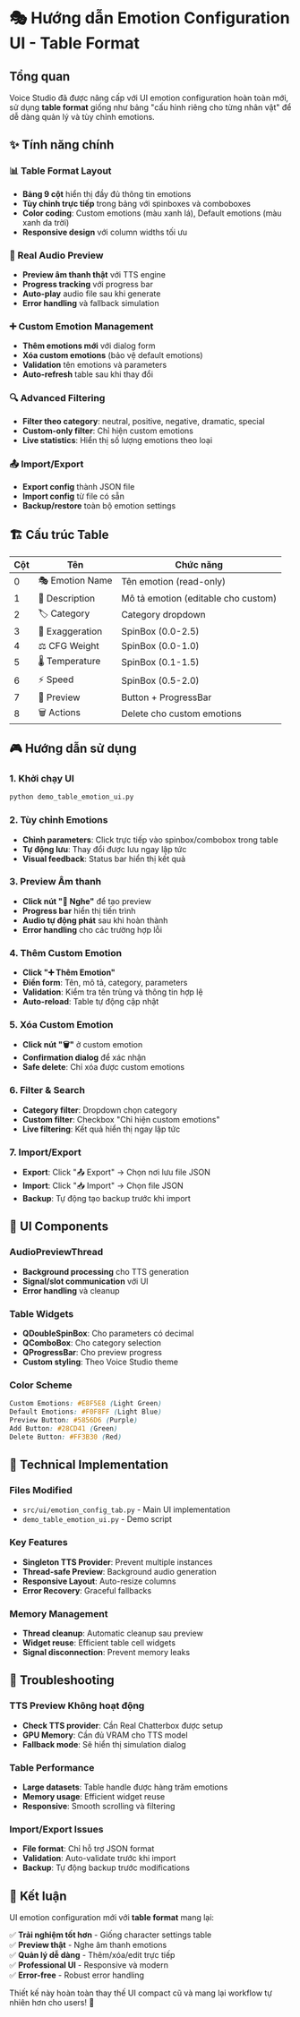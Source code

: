 # 🎭 Hướng dẫn Emotion Configuration UI - Table Format

## Tổng quan

Voice Studio đã được nâng cấp với UI emotion configuration hoàn toàn mới, sử dụng **table format** giống như bảng "cấu hình riêng cho từng nhân vật" để dễ dàng quản lý và tùy chỉnh emotions.

## ✨ Tính năng chính

### 📊 Table Format Layout
- **Bảng 9 cột** hiển thị đầy đủ thông tin emotions
- **Tùy chỉnh trực tiếp** trong bảng với spinboxes và comboboxes
- **Color coding**: Custom emotions (màu xanh lá), Default emotions (màu xanh da trời)
- **Responsive design** với column widths tối ưu

### 🎵 Real Audio Preview
- **Preview âm thanh thật** với TTS engine
- **Progress tracking** với progress bar
- **Auto-play** audio file sau khi generate
- **Error handling** và fallback simulation

### ➕ Custom Emotion Management
- **Thêm emotions mới** với dialog form
- **Xóa custom emotions** (bảo vệ default emotions)
- **Validation** tên emotions và parameters
- **Auto-refresh** table sau khi thay đổi

### 🔍 Advanced Filtering
- **Filter theo category**: neutral, positive, negative, dramatic, special
- **Custom-only filter**: Chỉ hiện custom emotions
- **Live statistics**: Hiển thị số lượng emotions theo loại

### 📤 Import/Export
- **Export config** thành JSON file
- **Import config** từ file có sẵn
- **Backup/restore** toàn bộ emotion settings

## 🏗️ Cấu trúc Table

| Cột | Tên | Chức năng |
|-----|-----|-----------|
| 0 | 🎭 Emotion Name | Tên emotion (read-only) |
| 1 | 📝 Description | Mô tả emotion (editable cho custom) |
| 2 | 🏷️ Category | Category dropdown |
| 3 | 🎯 Exaggeration | SpinBox (0.0-2.5) |
| 4 | ⚖️ CFG Weight | SpinBox (0.0-1.0) |
| 5 | 🌡️ Temperature | SpinBox (0.1-1.5) |
| 6 | ⚡ Speed | SpinBox (0.5-2.0) |
| 7 | 🎵 Preview | Button + ProgressBar |
| 8 | 🗑️ Actions | Delete cho custom emotions |

## 🎮 Hướng dẫn sử dụng

### 1. Khởi chạy UI
```bash
python demo_table_emotion_ui.py
```

### 2. Tùy chỉnh Emotions
- **Chỉnh parameters**: Click trực tiếp vào spinbox/combobox trong table
- **Tự động lưu**: Thay đổi được lưu ngay lập tức
- **Visual feedback**: Status bar hiển thị kết quả

### 3. Preview Âm thanh
- **Click nút "🎵 Nghe"** để tạo preview
- **Progress bar** hiển thị tiến trình
- **Audio tự động phát** sau khi hoàn thành
- **Error handling** cho các trường hợp lỗi

### 4. Thêm Custom Emotion
- **Click "➕ Thêm Emotion"**
- **Điền form**: Tên, mô tả, category, parameters
- **Validation**: Kiểm tra tên trùng và thông tin hợp lệ
- **Auto-reload**: Table tự động cập nhật

### 5. Xóa Custom Emotion
- **Click nút "🗑️"** ở custom emotion
- **Confirmation dialog** để xác nhận
- **Safe delete**: Chỉ xóa được custom emotions

### 6. Filter & Search
- **Category filter**: Dropdown chọn category
- **Custom filter**: Checkbox "Chỉ hiện custom emotions"
- **Live filtering**: Kết quả hiển thị ngay lập tức

### 7. Import/Export
- **Export**: Click "📤 Export" → Chọn nơi lưu file JSON
- **Import**: Click "📥 Import" → Chọn file JSON
- **Backup**: Tự động tạo backup trước khi import

## 🎨 UI Components

### AudioPreviewThread
- **Background processing** cho TTS generation
- **Signal/slot communication** với UI
- **Error handling** và cleanup

### Table Widgets
- **QDoubleSpinBox**: Cho parameters có decimal
- **QComboBox**: Cho category selection  
- **QProgressBar**: Cho preview progress
- **Custom styling**: Theo Voice Studio theme

### Color Scheme
```css
Custom Emotions: #E8F5E8 (Light Green)
Default Emotions: #F0F8FF (Light Blue)
Preview Button: #5856D6 (Purple)
Add Button: #28CD41 (Green)
Delete Button: #FF3B30 (Red)
```

## 📝 Technical Implementation

### Files Modified
- `src/ui/emotion_config_tab.py` - Main UI implementation
- `demo_table_emotion_ui.py` - Demo script

### Key Features
- **Singleton TTS Provider**: Prevent multiple instances
- **Thread-safe Preview**: Background audio generation
- **Responsive Layout**: Auto-resize columns
- **Error Recovery**: Graceful fallbacks

### Memory Management
- **Thread cleanup**: Automatic cleanup sau preview
- **Widget reuse**: Efficient table cell widgets
- **Signal disconnection**: Prevent memory leaks

## 🐛 Troubleshooting

### TTS Preview Không hoạt động
- **Check TTS provider**: Cần Real Chatterbox được setup
- **GPU Memory**: Cần đủ VRAM cho TTS model
- **Fallback mode**: Sẽ hiển thị simulation dialog

### Table Performance
- **Large datasets**: Table handle được hàng trăm emotions
- **Memory usage**: Efficient widget reuse
- **Responsive**: Smooth scrolling và filtering

### Import/Export Issues
- **File format**: Chỉ hỗ trợ JSON format
- **Validation**: Auto-validate trước khi import
- **Backup**: Tự động backup trước modifications

## 🎯 Kết luận

UI emotion configuration mới với **table format** mang lại:

✅ **Trải nghiệm tốt hơn** - Giống character settings table  
✅ **Preview thật** - Nghe âm thanh emotions  
✅ **Quản lý dễ dàng** - Thêm/xóa/edit trực tiếp  
✅ **Professional UI** - Responsive và modern  
✅ **Error-free** - Robust error handling  

Thiết kế này hoàn toàn thay thế UI compact cũ và mang lại workflow tự nhiên hơn cho users! 🎊 